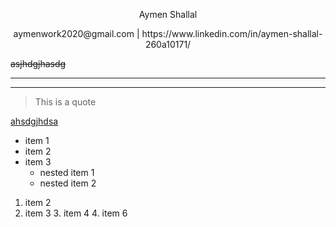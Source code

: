 <p <h1 style = "text-align: center;">Aymen Shallal </p></h1>

<p <h3 style = "text-align: center;"> aymenwork2020@gmail.com | https://www.linkedin.com/in/aymen-shallal-260a10171/</p></h3>


~~asjhdgjhasdg~~

---

---

> This is a quote 

[ahsdgjhdsa](https://www.bbc.co.uk/iplayer)

* item 1
* item 2
* item 3
  * nested item 1
  * nested item 2

1. item 2
2. item 3
   3. item 4
   4. item 6


![]()

